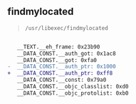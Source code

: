 ## findmylocated

> `/usr/libexec/findmylocated`

```diff

   __TEXT.__eh_frame: 0x23b90
   __DATA_CONST.__auth_got: 0x1ac8
   __DATA_CONST.__got: 0xfa0
-  __DATA_CONST.__auth_ptr: 0x1000
+  __DATA_CONST.__auth_ptr: 0xff8
   __DATA_CONST.__const: 0x79a0
   __DATA_CONST.__objc_classlist: 0xd0
   __DATA_CONST.__objc_protolist: 0xb0

```
